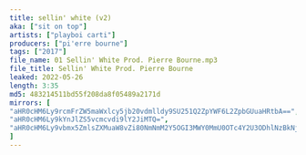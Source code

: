 ```yaml
---
title: sellin' white (v2)
aka: ["sit on top"]
artists: ["playboi carti"]
producers: ["pi'erre bourne"]
tags: ["2017"]
file_name: 01 Sellin' White Prod. Pierre Bourne.mp3
file_title: Sellin' White Prod. Pierre Bourne
leaked: 2022-05-26
length: 3:35
md5: 483214511bd55f208da8f05489a2171d
mirrors: [
"aHR0cHM6Ly9rcmFrZW5maWxlcy5jb20vdmlldy9SU251Q2ZpYWF6L2ZpbGUuaHRtbA==",
"aHR0cHM6Ly9kYnJlZS5vcmcvdi9lY2JiMTQ=",
"aHR0cHM6Ly9vbmx5ZmlsZXMuaW8vZi80NmNmM2Y5OGI3MWY0MmU0OTc4Y2U3ODhlNzBkNjRjNQ=="
]
---
```

